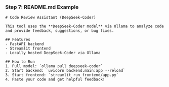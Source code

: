 ### Step 7: README.md Example

    # Code Review Assistant (DeepSeek-Coder)

    This tool uses the **DeepSeek-Coder model** via Ollama to analyze code and provide feedback, suggestions, or bug fixes.

    ## Features
    - FastAPI backend
    - Streamlit frontend
    - Locally hosted DeepSeek-Coder via Ollama

    ## How to Run
    1. Pull model: `ollama pull deepseek-coder`
    2. Start backend: `uvicorn backend.main:app --reload`
    3. Start frontend: `streamlit run frontend/app.py`
    4. Paste your code and get helpful feedback!
